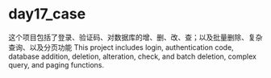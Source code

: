 # day17_case
这个项目包括了登录、验证码、对数据库的增、删、改、查；以及批量删除、复杂查询、以及分页功能
This project includes login, authentication code, database addition, deletion, alteration, check, and batch deletion, complex query, and paging functions.
